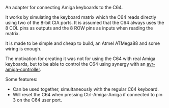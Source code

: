 An adapter for connecting Amiga keyboards to the C64.

It works by simulating the keyboard matrix which the C64 reads directly using two of the 8-bit CIA ports. It is assumed that the C64 always uses the 8 COL pins as outputs and the 8 ROW pins as inputs when reading the matrix.

It is made to be simple and cheap to build, an Atmel ATMega88 and some wiring is enough.

The motivation for creating it was not for using the C64 with real Amiga keyboards, but to be able to control the C64 using synergy with an [avr-amiga-controller](https://github.com/patrikaxelsson/avr-amiga-controller/tree/master/firmware).

Some features:
- Can be used together, simultaneously with the regular C64 keyboard.
- Will reset the C64 when pressing Ctrl-Amiga-Amiga if connected to pin 3 on the C64 user port.
